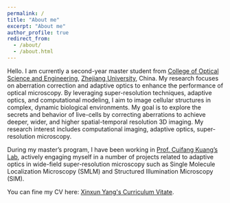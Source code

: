 ```yaml
---
permalink: /
title: "About me"
excerpt: "About me"
author_profile: true
redirect_from: 
  - /about/
  - /about.html
---
```


Hello.
I am currently a second-year master student from [College of Optical Science and Engineering](http://opt.zju.edu.cn/), [Zhejiang University](https://www.zju.edu.cn/), China. My research focuses on aberration correction and adaptive optics to enhance the performance of optical microscopy. By leveraging super-resolution techniques, adaptive optics, and computational modeling, I aim to image cellular structures in complex, dynamic biological environments. My goal is to explore the secrets and behavior of live-cells by correcting aberrations to achieve deeper, wider, and higher spatial-temporal resolution 3D imaging. My research interest includes computational imaging, adaptive optics, super-resolution microscopy.

During my master’s program, I have been working in [Prof. Cuifang Kuang’s Lab](https://person.zju.edu.cn/cfkuang#926116), actively engaging myself in a number of projects related to adaptive optics in wide-field super-resolution microscopy such as Single Molecule Localization Microscopy (SMLM) and Structured Illumination Microscopy (SIM). 

You can fine my CV here: [Xinxun Yang's Curriculum Vitate](../assets/Curriculum_Vitate.pdf).





